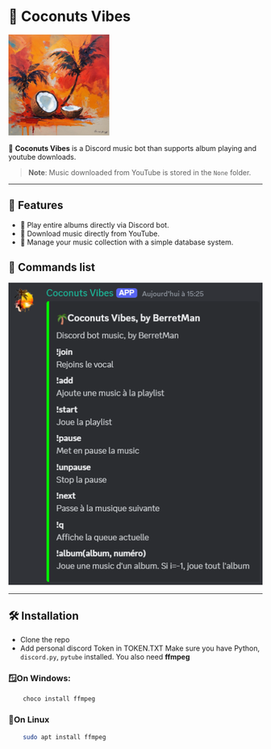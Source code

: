 # 🌴 **Coconuts Vibes** 
<img src="image/logo.png" alt="Coconuts Vibes Logo" width="200"/>  

🌴 **Coconuts Vibes**  is a Discord music bot than supports album playing and youtube downloads.
> **Note**: Music downloaded from YouTube is stored in the `None` folder.

---
## 🚀 **Features**  
- 📀 Play entire albums directly via Discord bot.  
- 🎵 Download music directly from YouTube.  
- 📂 Manage your music collection with a simple database system.  
##  📝 **Commands list**

<img src="image/command_list.png" alt="Coconuts Vibes Logo" width="600"/>  

---

## 🛠️ **Installation**
- Clone the repo
- Add personal discord Token in TOKEN.TXT
Make sure you have Python, `discord.py`, `pytube` installed.
You also need **ffmpeg** 
### 🪟**On Windows**:
```powershell
    choco install ffmpeg
```
### 🐧**On Linux** 
```bash
    sudo apt install ffmpeg
```
